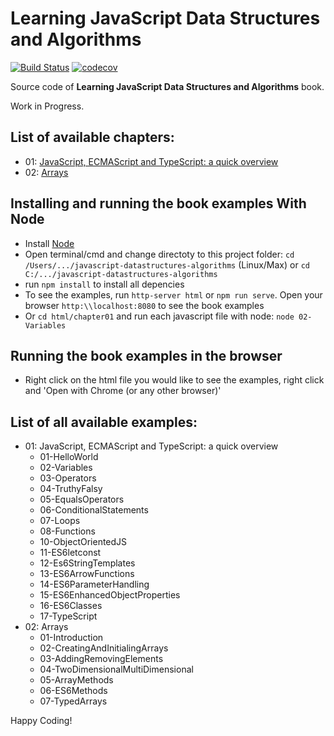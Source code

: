 Learning JavaScript Data Structures and Algorithms
====================================

[![Build Status](https://travis-ci.org/loiane/javascript-datastructures-algorithms.svg?branch=third-edition)](https://travis-ci.org/loiane/javascript-datastructures-algorithms)
[![codecov](https://codecov.io/gh/loiane/javascript-datastructures-algorithms/branch/third-edition/graph/badge.svg)](https://codecov.io/gh/loiane/javascript-datastructures-algorithms)

Source code of **Learning JavaScript Data Structures and Algorithms** book.

Work in Progress.

## List of available chapters:

* 01: [JavaScript, ECMAScript and TypeScript: a quick overview](https://github.com/loiane/javascript-datastructures-algorithms/tree/third-edition/html/chapter01)
* 02: [Arrays](https://github.com/loiane/javascript-datastructures-algorithms/tree/third-edition/html/chapter02)


## Installing and running the book examples With Node

* Install [Node](https://nodejs.org)
* Open terminal/cmd and change directoty to this project folder: `cd /Users/.../javascript-datastructures-algorithms` (Linux/Max) or `cd C:/.../javascript-datastructures-algorithms`
* run `npm install` to install all depencies
* To see the examples, run `http-server html` or `npm run serve`. Open your browser `http:\\localhost:8080` to see the book examples
* Or `cd html/chapter01` and run each javascript file with node: `node 02-Variables`

## Running the book examples in the browser

* Right click on the html file you would like to see the examples, right click and 'Open with Chrome (or any other browser)'

## List of all available examples:

* 01: JavaScript, ECMAScript and TypeScript: a quick overview
  - 01-HelloWorld
  - 02-Variables
  - 03-Operators
  - 04-TruthyFalsy
  - 05-EqualsOperators
  - 06-ConditionalStatements
  - 07-Loops
  - 08-Functions
  - 10-ObjectOrientedJS
  - 11-ES6letconst
  - 12-Es6StringTemplates
  - 13-ES6ArrowFunctions
  - 14-ES6ParameterHandling
  - 15-ES6EnhancedObjectProperties
  - 16-ES6Classes
  - 17-TypeScript
* 02: Arrays
  - 01-Introduction
  - 02-CreatingAndInitialingArrays
  - 03-AddingRemovingElements
  - 04-TwoDimensionalMultiDimensional
  - 05-ArrayMethods
  - 06-ES6Methods
  - 07-TypedArrays

Happy Coding!
